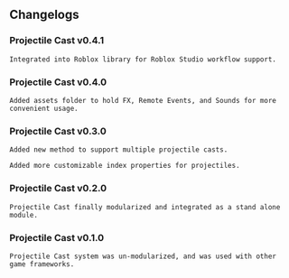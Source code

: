## Changelogs

### Projectile Cast v0.4.1

`Integrated into Roblox library for Roblox Studio workflow support.`

### Projectile Cast v0.4.0

`Added assets folder to hold FX, Remote Events, and Sounds for more convenient usage.`

### Projectile Cast v0.3.0

`Added new method to support multiple projectile casts.`

`Added more customizable index properties for projectiles.`

### Projectile Cast v0.2.0

`Projectile Cast finally modularized and integrated as a stand alone module.`

### Projectile Cast v0.1.0

`Projectile Cast system was un-modularized, and was used with other game frameworks.`
